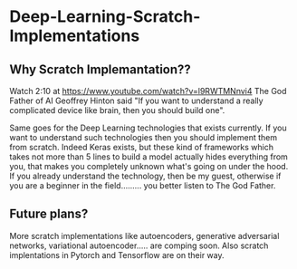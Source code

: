 # Deep-Learning-Scratch-Implementations

## Why Scratch Implemantation??

Watch 2:10 at https://www.youtube.com/watch?v=l9RWTMNnvi4
The God Father of AI Geoffrey Hinton said "If you want to understand a really complicated device like brain, then you should build one".

Same goes for the Deep Learning technologies that exists currently. If you want to understand such technologies then you should implement them from scratch. Indeed Keras exists, but these kind of frameworks which takes not more than 5 lines to build a model actually hides everything from you, that makes you completely unknown what's going on under the hood. If you already understand the technology, then be my guest, otherwise if you are a beginner in the field......... you better listen to The God Father.

## Future plans?

More scratch implementations like autoencoders, generative adversarial networks, variational autoencoder..... are comping soon.
Also scratch implentations in Pytorch and Tensorflow are on their way.
